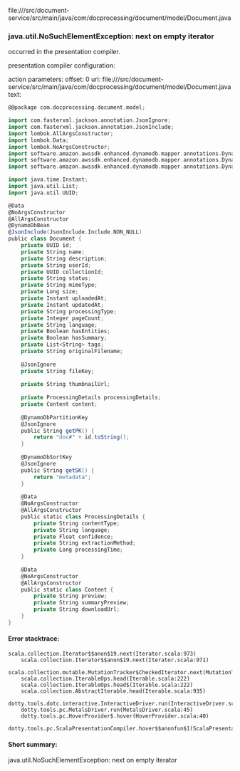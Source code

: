 file://<WORKSPACE>/src/document-service/src/main/java/com/docprocessing/document/model/Document.java
### java.util.NoSuchElementException: next on empty iterator

occurred in the presentation compiler.

presentation compiler configuration:


action parameters:
offset: 0
uri: file://<WORKSPACE>/src/document-service/src/main/java/com/docprocessing/document/model/Document.java
text:
```scala
@@package com.docprocessing.document.model;

import com.fasterxml.jackson.annotation.JsonIgnore;
import com.fasterxml.jackson.annotation.JsonInclude;
import lombok.AllArgsConstructor;
import lombok.Data;
import lombok.NoArgsConstructor;
import software.amazon.awssdk.enhanced.dynamodb.mapper.annotations.DynamoDbBean;
import software.amazon.awssdk.enhanced.dynamodb.mapper.annotations.DynamoDbPartitionKey;
import software.amazon.awssdk.enhanced.dynamodb.mapper.annotations.DynamoDbSortKey;

import java.time.Instant;
import java.util.List;
import java.util.UUID;

@Data
@NoArgsConstructor
@AllArgsConstructor
@DynamoDbBean
@JsonInclude(JsonInclude.Include.NON_NULL)
public class Document {
    private UUID id;
    private String name;
    private String description;
    private String userId;
    private UUID collectionId;
    private String status;
    private String mimeType;
    private Long size;
    private Instant uploadedAt;
    private Instant updatedAt;
    private String processingType;
    private Integer pageCount;
    private String language;
    private Boolean hasEntities;
    private Boolean hasSummary;
    private List<String> tags;
    private String originalFilename;
    
    @JsonIgnore
    private String fileKey;
    
    private String thumbnailUrl;
    
    private ProcessingDetails processingDetails;
    private Content content;
    
    @DynamoDbPartitionKey
    @JsonIgnore
    public String getPK() {
        return "doc#" + id.toString();
    }
    
    @DynamoDbSortKey
    @JsonIgnore
    public String getSK() {
        return "metadata";
    }
    
    @Data
    @NoArgsConstructor
    @AllArgsConstructor
    public static class ProcessingDetails {
        private String contentType;
        private String language;
        private Float confidence;
        private String extractionMethod;
        private Long processingTime;
    }
    
    @Data
    @NoArgsConstructor
    @AllArgsConstructor
    public static class Content {
        private String preview;
        private String summaryPreview;
        private String downloadUrl;
    }
}

```



#### Error stacktrace:

```
scala.collection.Iterator$$anon$19.next(Iterator.scala:973)
	scala.collection.Iterator$$anon$19.next(Iterator.scala:971)
	scala.collection.mutable.MutationTracker$CheckedIterator.next(MutationTracker.scala:76)
	scala.collection.IterableOps.head(Iterable.scala:222)
	scala.collection.IterableOps.head$(Iterable.scala:222)
	scala.collection.AbstractIterable.head(Iterable.scala:935)
	dotty.tools.dotc.interactive.InteractiveDriver.run(InteractiveDriver.scala:164)
	dotty.tools.pc.MetalsDriver.run(MetalsDriver.scala:45)
	dotty.tools.pc.HoverProvider$.hover(HoverProvider.scala:40)
	dotty.tools.pc.ScalaPresentationCompiler.hover$$anonfun$1(ScalaPresentationCompiler.scala:376)
```
#### Short summary: 

java.util.NoSuchElementException: next on empty iterator
